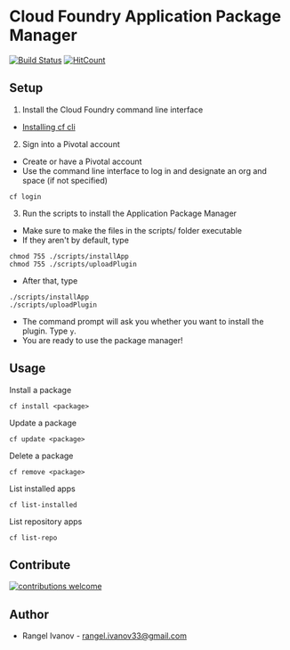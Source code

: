 # Cloud Foundry Application Package Manager
[![Build Status](https://travis-ci.org/radito3/gradProject.svg?branch=v2)](https://travis-ci.org/radito3/gradProject)
[![HitCount](http://hits.dwyl.io/radito3/gradProject.svg)](http://hits.dwyl.io/radito3/gradProject)

## Setup
1. Install the Cloud Foundry command line interface
 - [Installing cf cli](https://docs.cloudfoundry.org/cf-cli/install-go-cli.html)

2. Sign into a Pivotal account
 - Create or have a Pivotal account
 - Use the command line interface to log in and designate an org and space (if not specified)
 ```
 cf login
 ```

3. Run the scripts to install the Application Package Manager
 - Make sure to make the files in the scripts/ folder executable
 - If they aren't by default, type
```
chmod 755 ./scripts/installApp
chmod 755 ./scripts/uploadPlugin
```
 - After that, type
```
./scripts/installApp
./scripts/uploadPlugin
```
 - The command prompt will ask you whether you want to install the plugin.
   Type `y`.
 - You are ready to use the package manager!
 
## Usage

Install a package
```
cf install <package>
```

Update a package
```
cf update <package>
```

Delete a package
```
cf remove <package>
```

List installed apps
```
cf list-installed
```

List repository apps
```
cf list-repo
```

## Contribute 
[![contributions welcome](https://img.shields.io/badge/contributions-welcome-brightgreen.svg?style=flat)](https://github.com/radito3/gradProject/issues)

## Author
 * Rangel Ivanov - rangel.ivanov33@gmail.com
